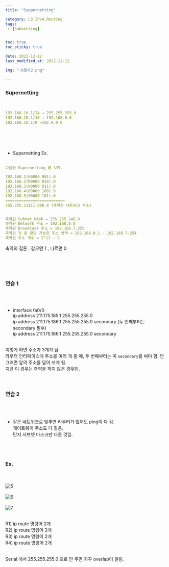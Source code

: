 ```yaml
---
title: "Suppernetting"

category: L3.IPv4.Routing
tags:
 - [Subnetting]


toc: true
toc_sticky: true

date: 2022-12-12
last_modified_at: 2022-12-12

img: ":6일차2.png"

---
```


<!-- outline-start -->


### Supernetting
<br/>

```yaml
192.168.10.1/24 → 255.255.255.0
192.168.10.1/16 → 192.168.0.0
192.168.10.1/8 →192.0.0.0
```
<br/><br/><br/>

- Supernetting Ex.
<br/><br/>

```yaml
다음을 Supernetting 해 보자.

192.168.1(00000 001).0
192.168.2(00000 010).0
192.168.3(00000 011).0
192.168.4(00000 100).0
192.168.5(00000 101).0
==========================
255.255.11111 000.0 (축약한 네트워크 주소)


축약된 Subnet MAsk = 255.255.248.0
축약된 Network 주소 = 192.168.0.0
축약된 Broadcast 주소 = 192.168.7.255
축약된 것 중 할당 가능한 주소 영역 = 192.168.0.1 - 192.168.7.254
축약된 주소 개수 = 2^11 - 2
```
축약의 결론 : 같으면 1 , 다르면 0

<br/><br/><br/>


### 연습 1
<br/><br/>
- interface fa0/0<br/>
ip address 211.175.185.1 255.255.255.0<br/>
ip address 211.175.186.1 255.255.255.0 secondary (두 번째부터는 secondary 필수)<br/>
ip address 211.175.186.1 255.255.255.0 secondary<br/><br/>

이렇게 하면 주소가 3개가 됨.<br/>
라우터 인터페이스에 주소를 여러 개 줄 때, 두 번째부터는 꼭 `secondary`를 써야 함. 안 그러면 앞의 주소를 덮어 쓰게 됨.<br/>
지금 이 경우는 축약을 하지 않은 경우임.<br/><br/><br/>


### 연습 2
<br/><br/>
- 같은 네트워크로 맞추면 라우터가 없어도 ping이 다 감.<br/>
게이트웨이 주소도 다 같음.<br/>
단지 서브넷 마스크만 다른 것임.<br/>
<br/><br/><br/>


### Ex.
<br/><br/>
![5](https://user-images.githubusercontent.com/117553252/211530355-7356f4ee-c8fb-43a0-83d7-3b58d3e99580.png)
<br/><br/>
![6](https://user-images.githubusercontent.com/117553252/211530357-0931d66a-7597-4959-89eb-9be68abfc59c.png)
<br/><br/>
![7](https://user-images.githubusercontent.com/117553252/211530353-6eb987fe-7f97-4886-bbd5-5816694f984d.png)
<br/><br/>

R1) ip route 명령어 2개<br/>
R2) ip route 명령어 3개<br/>
R3) ip route 명령어 2개<br/>
R4) ip route 명령어 2개<br/><br/>

Serial 에서 255.255.255.0 으로 안 주면 자꾸 overlap이 걸림.<br/>